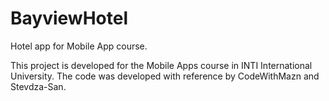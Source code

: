 # BayviewHotel
Hotel app for Mobile App course.

This project is developed for the Mobile Apps course in INTI International University. The code was developed with reference by CodeWithMazn and Stevdza-San.
